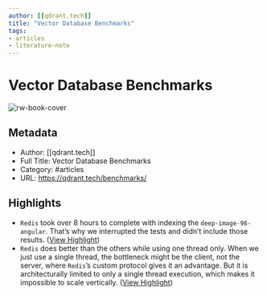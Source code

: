 ```yaml
---
author: [[qdrant.tech]]
title: "Vector Database Benchmarks"
tags: 
- articles
- literature-note
---
```

# Vector Database Benchmarks

![rw-book-cover](https://qdrant.tech/images/social_preview.png)

## Metadata
- Author: [[qdrant.tech]]
- Full Title: Vector Database Benchmarks
- Category: #articles
- URL: https://qdrant.tech/benchmarks/

## Highlights
- `Redis` took over 8 hours to complete with indexing the `deep-image-96-angular`. That’s why we interrupted the tests and didn’t include those results. ([View Highlight](https://read.readwise.io/read/01gtc2az04hjg21254zbn6jt82))
- `Redis` does better than the others while using one thread only. When we just use a single thread, the bottleneck might be the client, not the server, where `Redis`’s custom protocol gives it an advantage. But it is architecturally limited to only a single thread execution, which makes it impossible to scale vertically. ([View Highlight](https://read.readwise.io/read/01gtc2aqqahef2j3f7n3p012y6))
